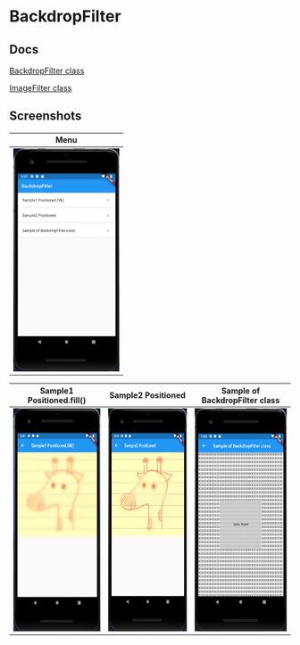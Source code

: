 # BackdropFilter

## Docs

[BackdropFilter class](https://api.flutter.dev/flutter/widgets/BackdropFilter-class.html)

[ImageFilter class](https://api.flutter.dev/flutter/dart-ui/ImageFilter-class.html)

## Screenshots

|Menu|
|:-:|
|<img src="./screenshots/Menu.png" height="400" alt="Screenshot"/>|

|Sample1 Positioned.fill()|Sample2 Positioned|Sample of BackdropFilter class|
|:-:|:-:|:-:|
|<img src="./screenshots/Sample1.png" height="400" alt="Screenshot"/>|<img src="./screenshots/Sample2.png" height="400" alt="Screenshot"/>|<img src="./screenshots/Sample3.png" height="400" alt="Screenshot"/>|
